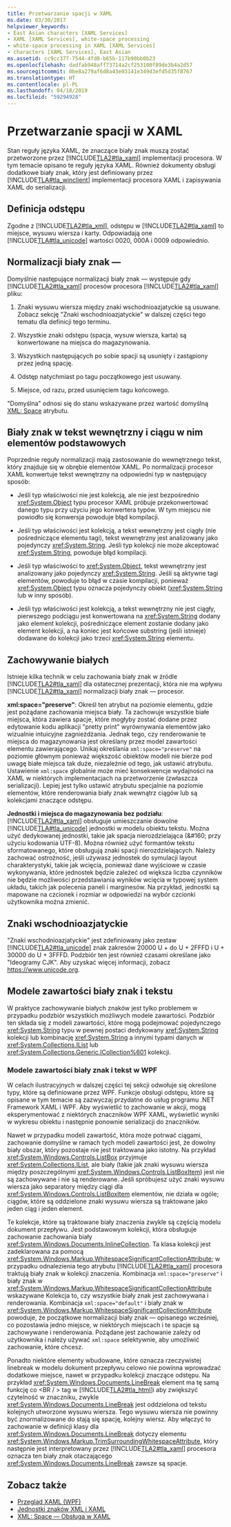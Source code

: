 ```yaml
---
title: Przetwarzanie spacji w XAML
ms.date: 03/30/2017
helpviewer_keywords:
- East Asian characters [XAML Services]
- XAML [XAML Services], white-space processing
- white-space processing in XAML [XAML Services]
- characters [XAML Services], East Asian
ms.assetid: cc9cc377-7544-4fd0-b65b-117b90bb0b23
ms.openlocfilehash: dadfab948aff73714a2cf253100f89de3b4a2d57
ms.sourcegitcommit: 0be8a279af6d8a43e03141e349d3efd5d35f8767
ms.translationtype: HT
ms.contentlocale: pl-PL
ms.lasthandoff: 04/18/2019
ms.locfileid: "59294928"
---
```

# <a name="white-space-processing-in-xaml"></a>Przetwarzanie spacji w XAML
Stan reguły języka XAML, że znaczące biały znak muszą zostać przetworzone przez [!INCLUDE[TLA2#tla_xaml](../../../includes/tla2sharptla-xaml-md.md)] implementacji procesora. W tym temacie opisano te reguły języka XAML. Również dokumenty obsługi dodatkowe biały znak, który jest definiowany przez [!INCLUDE[TLA#tla_winclient](../../../includes/tlasharptla-winclient-md.md)] implementacji procesora XAML i zapisywania XAML do serializacji.  
  
<a name="whitespace_definition"></a>   
## <a name="white-space-definition"></a>Definicja odstępu  
 Zgodne z [!INCLUDE[TLA2#tla_xml](../../../includes/tla2sharptla-xml-md.md)], odstępu w [!INCLUDE[TLA2#tla_xaml](../../../includes/tla2sharptla-xaml-md.md)] to miejsce, wysuwu wiersza i karty. Odpowiadają one [!INCLUDE[TLA#tla_unicode](../../../includes/tlasharptla-unicode-md.md)] wartości 0020, 000A i 0009 odpowiednio.  
  
<a name="whitespace_normalization"></a>   
## <a name="white-space-normalization"></a>Normalizacji biały znak —  
 Domyślnie następujące normalizacji biały znak — występuje gdy [!INCLUDE[TLA2#tla_xaml](../../../includes/tla2sharptla-xaml-md.md)] procesów procesora [!INCLUDE[TLA2#tla_xaml](../../../includes/tla2sharptla-xaml-md.md)] pliku:  
  
1. Znaki wysuwu wiersza między znaki wschodnioazjatyckie są usuwane. Zobacz sekcję "Znaki wschodnioazjatyckie" w dalszej części tego tematu dla definicji tego terminu.  
  
2. Wszystkie znaki odstępu (spacja, wysuw wiersza, karta) są konwertowane na miejsca do magazynowania.  
  
3. Wszystkich następujących po sobie spacji są usunięty i zastąpiony przez jedną spację.  
  
4. Odstęp natychmiast po tagu początkowego jest usuwany.  
  
5. Miejsce, od razu, przed usunięciem tagu końcowego.  
  
 "Domyślna" odnosi się do stanu wskazywane przez wartość domyślną [XML: Space](xml-space-handling-in-xaml.md) atrybutu.  
  
<a name="whitespace_in_inner_text_and_string_primitives"></a>   
## <a name="white-space-in-inner-text-and-string-primitives"></a>Biały znak w tekst wewnętrzny i ciągu w nim elementów podstawowych  
 Poprzednie reguły normalizacji mają zastosowanie do wewnętrznego tekst, który znajduje się w obrębie elementów XAML. Po normalizacji procesor XAML konwertuje tekst wewnętrzny na odpowiedni typ w następujący sposób:  
  
-   Jeśli typ właściwości nie jest kolekcją, ale nie jest bezpośrednio <xref:System.Object> typu procesor XAML próbuje przekonwertować danego typu przy użyciu jego konwertera typów. W tym miejscu nie powiodło się konwersja powoduje błąd kompilacji.  
  
-   Jeśli typ właściwości jest kolekcją, a tekst wewnętrzny jest ciągły (nie pośredniczące elementu tagi), tekst wewnętrzny jest analizowany jako pojedynczy <xref:System.String>. Jeśli typ kolekcji nie może akceptować <xref:System.String>, powoduje błąd kompilacji.  
  
-   Jeśli typ właściwości to <xref:System.Object>, tekst wewnętrzny jest analizowany jako pojedynczy <xref:System.String>. Jeśli są aktywne tagi elementów, powoduje to błąd w czasie kompilacji, ponieważ <xref:System.Object> typu oznacza pojedynczy obiekt (<xref:System.String> lub w inny sposób).  
  
-   Jeśli typ właściwości jest kolekcją, a tekst wewnętrzny nie jest ciągły, pierwszego podciągu jest konwertowana na <xref:System.String> dodany jako element kolekcji, pośredniczące element zostanie dodany jako element kolekcji, a na koniec jest końcowe substring (jeśli istnieje) dodawane do kolekcji jako trzeci <xref:System.String> elementu.  
  
<a name="preserving_whitespace"></a>   
## <a name="preserving-white-space"></a>Zachowywanie białych  
 Istnieje kilka technik w celu zachowania biały znak w źródle [!INCLUDE[TLA2#tla_xaml](../../../includes/tla2sharptla-xaml-md.md)] dla ostatecznej prezentacji, która nie ma wpływu [!INCLUDE[TLA2#tla_xaml](../../../includes/tla2sharptla-xaml-md.md)] normalizacji biały znak — procesor.  
  
 **xml:space="preserve"**: Określ ten atrybut na poziomie elementu, gdzie jest pożądane zachowania miejsca biały. Ta zachowuje wszystkie białe miejsca, która zawiera spacje, które mogłyby zostać dodane przez edytowanie kodu aplikacji "pretty print" wyrównywania elementów jako wizualnie intuicyjne zagnieżdżania. Jednak tego, czy renderowanie te miejsca do magazynowania jest określany przez model zawartości elementu zawierającego. Unikaj określania `xml:space="preserve"` na poziomie głównym ponieważ większość obiektów modeli nie bierze pod uwagę białe miejsca tak duże, niezależnie od tego, jak ustawić atrybutu. Ustawienie `xml:space` globalnie może mieć konsekwencje wydajności na XAML w niektórych implementacjach na przetworzenie (zwłaszcza serializacji). Lepiej jest tylko ustawić atrybutu specjalnie na poziomie elementów, które renderowania biały znak wewnątrz ciągów lub są kolekcjami znaczące odstępu.  
  
 **Jednostki i miejsca do magazynowania bez podziału**: [!INCLUDE[TLA2#tla_xaml](../../../includes/tla2sharptla-xaml-md.md)] obsługuje umieszczanie dowolne [!INCLUDE[TLA#tla_unicode](../../../includes/tlasharptla-unicode-md.md)] jednostki w modelu obiektu tekstu. Można użyć dedykowanej jednostki, takie jak spacja nierozdzielająca (&\#160; przy użyciu kodowania UTF-8). Można również użyć formantów tekstu sformatowanego, które obsługują znaki spacji nierozdzielających. Należy zachować ostrożność, jeśli używasz jednostek do symulacji layout charakterystyki, takie jak wcięcia, ponieważ dane wyjściowe w czasie wykonywania, które jednostek będzie zależeć od większa liczba czynników nie będzie możliwości przedstawiania wyników wcięcia w typowej system układu, takich jak polecenia paneli i marginesów. Na przykład, jednostki są mapowane na czcionek i rozmiar w odpowiedzi na wybór czcionki użytkownika można zmienić.  
  
<a name="east_asian_characters"></a>   
## <a name="east-asian-characters"></a>Znaki wschodnioazjatyckie  
 "Znaki wschodnioazjatyckie" jest zdefiniowany jako zestaw [!INCLUDE[TLA2#tla_unicode](../../../includes/tla2sharptla-unicode-md.md)] znak zakresów 20000 U + do U + 2FFFD i U + 30000 do U + 3FFFD. Podzbiór ten jest również czasami określane jako "Ideogramy CJK". Aby uzyskać więcej informacji, zobacz <https://www.unicode.org>.  
  
<a name="whitespace_and_text_content_models"></a>   
## <a name="white-space-and-text-content-models"></a>Modele zawartości biały znak i tekstu  
 W praktyce zachowywanie białych znaków jest tylko problemem w przypadku podzbiór wszystkich możliwych modele zawartości. Podzbiór ten składa się z modeli zawartości, które mogą podejmować pojedynczego <xref:System.String> typu w pewnej postaci dedykowany <xref:System.String> kolekcji lub kombinację <xref:System.String> a innymi typami danych w <xref:System.Collections.IList> lub <xref:System.Collections.Generic.ICollection%601> kolekcji.  
  
### <a name="white-space-and-text-content-models-in-wpf"></a>Modele zawartości biały znak i tekst w WPF  
 W celach ilustracyjnych w dalszej części tej sekcji odwołuje się określone typy, które są definiowane przez WPF. Funkcje obsługi odstępu, które są opisane w tym temacie są zazwyczaj przydatne do usług programu .NET Framework XAML i WPF. Aby wyświetlić to zachowanie w akcji, mogą eksperymentować z niektórych znaczników WPF XAML, wyświetlić wyniki w wykresu obiektu i następnie ponownie serializacji do znaczników.  
  
 Nawet w przypadku modeli zawartość, która może potrwać ciągami, zachowanie domyślne w ramach tych modeli zawartości jest, że dowolny biały obszar, który pozostaje nie jest traktowana jako istotny. Na przykład <xref:System.Windows.Controls.ListBox> przyjmuje <xref:System.Collections.IList>, ale biały (takie jak znaki wysuwu wiersza między poszczególnymi <xref:System.Windows.Controls.ListBoxItem>) jest nie są zachowywane i nie są renderowane. Jeśli spróbujesz użyć znaki wysuwu wiersza jako separatory między ciągi dla <xref:System.Windows.Controls.ListBoxItem> elementów, nie działa w ogóle; ciągów, które są oddzielone znaki wysuwu wiersza są traktowane jako jeden ciąg i jeden element.  
  
 Te kolekcje, które są traktowane biały znaczenia zwykle są częścią modelu dokument przepływu. Jest podstawowym kolekcji, która obsługuje zachowanie zachowania biały <xref:System.Windows.Documents.InlineCollection>. Ta klasa kolekcji jest zadeklarowana za pomocą <xref:System.Windows.Markup.WhitespaceSignificantCollectionAttribute>; w przypadku odnalezienia tego atrybutu [!INCLUDE[TLA2#tla_xaml](../../../includes/tla2sharptla-xaml-md.md)] procesora traktują biały znak w kolekcji znaczenia. Kombinacja `xml:space="preserve"` i biały znak w <xref:System.Windows.Markup.WhitespaceSignificantCollectionAttribute> wskazywane Kolekcja to, czy wszystkie biały znak jest zachowywana i renderowania. Kombinacja `xml:space="default"` i biały znak w <xref:System.Windows.Markup.WhitespaceSignificantCollectionAttribute> powoduje, że początkowe normalizacji biały znak — opisanego wcześniej, co pozostawia jedno miejsce, w niektórych miejscach i te spacje są zachowywane i renderowania. Pożądane jest zachowanie zależy od użytkownika i należy używać `xml:space` selektywnie, aby umożliwić zachowanie, które chcesz.  
  
 Ponadto niektóre elementy wbudowane, które oznacza rzeczywistej linebreak w modelu dokument przepływu celowo nie powinna wprowadzać dodatkowe miejsce, nawet w przypadku kolekcji znaczące odstępu. Na przykład <xref:System.Windows.Documents.LineBreak> element ma tę samą funkcję co \<BR / > tag w [!INCLUDE[TLA2#tla_html](../../../includes/tla2sharptla-html-md.md)]i aby zwiększyć czytelność w znaczniku, zwykle <xref:System.Windows.Documents.LineBreak> jest oddzielona od tekstu kolejnych utworzone wysuwu wiersza. Tego wysuwu wiersza nie powinny być znormalizowane do stają się spację, kolejny wiersz. Aby włączyć to zachowanie w definicji klasy dla <xref:System.Windows.Documents.LineBreak> dotyczy elementu <xref:System.Windows.Markup.TrimSurroundingWhitespaceAttribute>, który następnie jest interpretowany przez [!INCLUDE[TLA2#tla_xaml](../../../includes/tla2sharptla-xaml-md.md)] procesora oznacza ten biały znak otaczającego <xref:System.Windows.Documents.LineBreak> zawsze są spacje.  
  
## <a name="see-also"></a>Zobacz także

- [Przegląd XAML (WPF)](../wpf/advanced/xaml-overview-wpf.md)
- [Jednostki znaków XML i XAML](xml-character-entities-and-xaml.md)
- [XML: Space — Obsługa w XAML](xml-space-handling-in-xaml.md)
